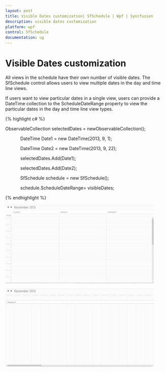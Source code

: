 ```yaml
---
layout: post
title: Visible Dates customization| SfSchedule | Wpf | Syncfusion
description: visible dates customization
platform: wpf
control: SfSchedule
documentation: ug
---
```


# Visible Dates customization

All views in the schedule have their own number of visible dates. The SfSchedule control allows users to view multiple dates in the day and time line views.

If users want to view particular dates in a single view, users can provide a DateTime collection to the ScheduleDateRange property to view the particular dates in the day and time line view types.

{% highlight c# %}


ObservableCollection<DateTime> selectedDates = newObservableCollection<DateTime>();

            DateTime Date1 = new DateTime(2013, 9, 1);

            DateTime Date2 = new DateTime(2013, 9, 22);

            selectedDates.Add(Date1);

            selectedDates.Add(Date2);

            SfSchedule schedule = new SfSchedule();

            schedule.ScheduleDateRange= visibleDates;

{% endhighlight %}

![](Visible-Dates-customization_images/Visible-Dates-customization_img1.jpeg)





![](Visible-Dates-customization_images/Visible-Dates-customization_img2.jpeg)



